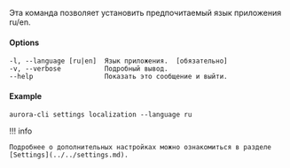 Эта команда позволяет установить предпочитаемый язык приложения ru/en.

#### Options

```shell
-l, --language [ru|en]  Язык приложения.  [обязательно]
-v, --verbose           Подробный вывод.
--help                  Показать это сообщение и выйти.
```

#### Example

```shell
aurora-cli settings localization --language ru
```

!!! info

    Подробнее о дополнительных настройках можно ознакомиться в разделе [Settings](../../settings.md).
